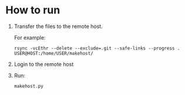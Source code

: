 # How to run

1. Transfer the files to the remote host.

   For example:

   ```
   rsync -vcEthr --delete --exclude=.git --safe-links --progress . USER@HOST:/home/USER/makehost/
   ```

2. Login to the remote host

3. Run:

   ```
   makehost.py
   ```
